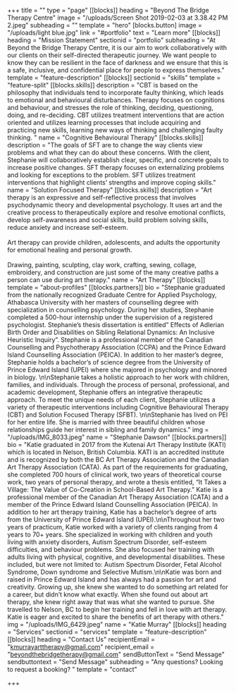 +++
title = ""
type = "page"
[[blocks]]
heading = "Beyond The Bridge Therapy Centre"
image = "/uploads/Screen Shot 2019-02-03 at 3.38.42 PM 2.jpeg"
subheading = ""
template = "hero"
[blocks.button]
image = "/uploads/light blue.jpg"
link = "#portfolio"
text = "Learn more"
[[blocks]]
heading = "Mission Statement"
sectionid = "portfolio"
subheading = "At Beyond the Bridge Therapy Centre, it is our aim to work collaboratively with our clients on their self-directed therapeutic journey. We want people to know they can be resilient in the face of darkness and we ensure that this is a safe, inclusive, and confidential place for people to express themselves."
template = "feature-description"
[[blocks]]
sectionid = "skills"
template = "feature-split"
[[blocks.skills]]
description = "CBT is based on the philosophy that individuals tend to incorporate faulty thinking, which leads to emotional and behavioural disturbances. Therapy focuses on cognitions and behaviour, and stresses the role of thinking, deciding, questioning, doing, and re-deciding. CBT utilizes treatment interventions that are action oriented and utilizes learning processes that include acquiring and practicing new skills, learning new ways of thinking and challenging faulty thinking. "
name = "Cognitive Behavioural Therapy"
[[blocks.skills]]
description = "The goals of SFT are to change the way clients view problems and what they can do about these concerns. With the client, Stephanie will collaboratively establish clear, specific, and concrete goals to increase positive changes. SFT therapy focuses on externalizing problems and looking for exceptions to the problem. SFT utilizes treatment interventions that highlight clients’ strengths and improve coping skills."
name = "Solution Focused Therapy"
[[blocks.skills]]
description = "Art therapy is an expressive and self-reflective process that involves psychodynamic theory and developmental psychology. It uses art and the creative process to therapeutically explore and resolve emotional conflicts, develop self-awareness and social skills, build problem solving skills, reduce anxiety and increase self-esteem. <br/><br/> Art therapy can provide children, adolescents, and adults the opportunity for emotional healing and personal growth. <br/> <br/> Drawing, painting, sculpting, clay work, crafting, sewing, collage, embroidery, and construction are just some of the many creative paths a person can use during art therapy."
name = "Art Therapy"
[[blocks]]
template = "about-profiles"
[[blocks.partners]]
bio = "Stephanie graduated from the nationally recognized Graduate Centre for Applied Psychology, Athabasca University with her masters of counselling degree with specialization in counselling psychology. During her studies, Stephanie completed a 500-hour internship under the supervision of a registered psychologist. Stephanie’s thesis dissertation is entitled” Effects of Adlerian Birth Order and Disabilities on Sibling Relational Dynamics: An Inclusive Heuristic Inquiry”. Stephanie is a professional member of the Canadian Counselling and Psychotherapy Association (CCPA) and the Prince Edward Island Counselling Association (PEICA). In addition to her master’s degree, Stephanie holds a bachelor’s of science degree from the University of Prince Edward Island (UPEI) where she majored in psychology and minored in biology. \n\nStephanie takes a holistic approach to her work with children, families, and individuals. Through the process of personal, professional, and academic development, Stephanie offers an integrative therapeutic approach. To meet the unique needs of each client, Stephanie utilizes a variety of therapeutic interventions including Cognitive Behavioural Therapy (CBT) and Solution Focused Therapy (SFBT). \n\nStephanie has lived on PEI for her entire life. She is married with three beautiful children whose relationships guide her interest in sibling and family dynamics."
img = "/uploads/IMG_8033.jpeg"
name = "Stephanie Dawson"
[[blocks.partners]]
bio = "Katie graduated in 2017 from the Kutenai Art Therapy Institute (KATI) which is located in Nelson, British Columbia. KATI is an accredited institute and is recognized by both the BC Art Therapy Association and the Canadian Art Therapy Association (CATA). As part of the requirements for graduating, she completed 700 hours of clinical work, two years of theoretical course work, two years of personal therapy, and wrote a thesis entitled, “It Takes a Village: The Value of Co-Creation in School-Based Art Therapy.” Katie is a professional member of the Canadian Art Therapy Association (CATA) and a member of the Prince Edward Island Counselling Association (PEICA). In addition to her art therapy training, Katie has a bachelor’s degree of arts from the University of Prince Edward Island (UPEI).\n\nThroughout her two years of practicum, Katie worked with a variety of clients ranging from 4 years to 70+ years. She specialized in working with children and youth living with anxiety disorders, Autism Spectrum Disorder, self-esteem difficulties, and behaviour problems. She also focused her training with adults living with physical, cognitive, and developmental disabilities. These included, but were not limited to: Autism Spectrum Disorder, Fetal Alcohol Syndrome, Down syndrome and Selective Mutism.\n\nKatie was born and raised in Prince Edward Island and has always had a passion for art and creativity. Growing up, she knew she wanted to do something art related for a career, but didn’t know what exactly. When she found out about art therapy, she knew right away that was what she wanted to pursue. She travelled to Nelson, BC to begin her training and fell in love with art therapy. Katie is eager and excited to share the benefits of art therapy with others."
img = "/uploads/IMG_6429.jpeg"
name = "Katie Murray"
[[blocks]]
heading = "Services"
sectionid = "services"
template = "feature-description"
[[blocks]]
heading = "Contact Us"
recipientEmail = "kmurrayarttherapy@gmail.com"
recipient_email = "beyondthebridgetherapy@gmail.com"
sendButtonText = "Send Message"
sendbuttontext = "Send Message"
subheading = "Any questions? Looking to request a booking? "
template = "contact"

+++
